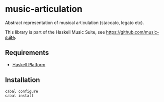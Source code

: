
# music-articulation

Abstract representation of musical articulation (staccato, legato etc).

This library is part of the Haskell Music Suite, see <https://github.com/music-suite>.

## Requirements

* [Haskell Platform](http://www.haskell.org/platform)

## Installation

    cabal configure
    cabal install
